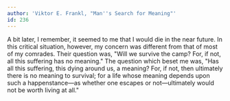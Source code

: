 ```yaml
---
author: 'Viktor E. Frankl, "Man''s Search for Meaning"'
id: 236
---
```


A bit later, I remember, it seemed to me that I would die in the near future. In this critical situation, however, my concern was different from that of most of my comrades. Their question was, "Will we survive the camp? For, if not, all this suffering has no meaning." The question which beset me was, "Has all this suffering, this dying around us, a meaning? For, if not, then ultimately there is no meaning to survival; for a life whose meaning depends upon such a happenstance—as whether one escapes or not—ultimately would not be worth living at all."
